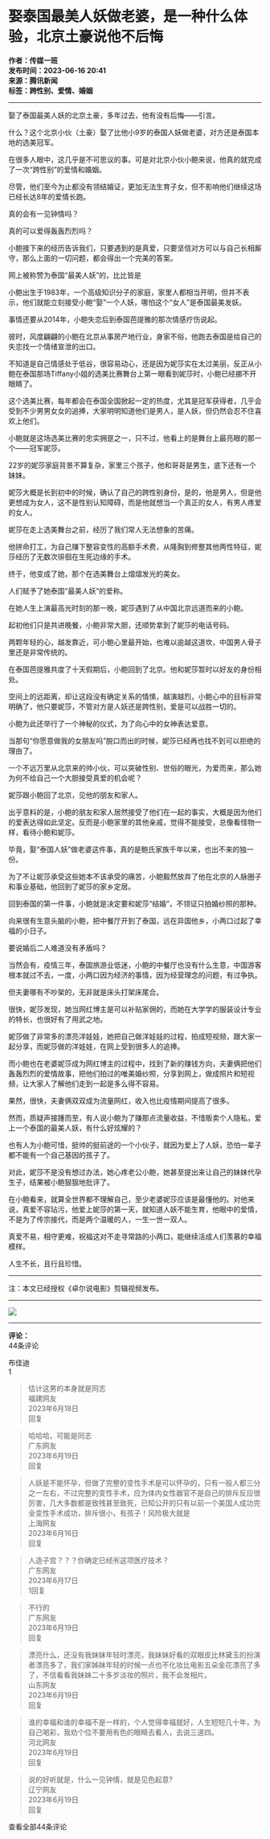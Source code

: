 # 娶泰国最美人妖做老婆，是一种什么体验，北京土豪说他不后悔

**作者：传媒一班**  
**发布时间：2023-06-16 20:41**  
**来源：腾讯新闻**  
**标签：跨性别、爱情、婚姻**

---

娶了泰国最美人妖的北京土豪，多年过去，他有没有后悔——引言。

什么？这个北京小伙（土豪）娶了比他小9岁的泰国人妖做老婆，对方还是泰国本地的选美冠军。

在很多人眼中，这几乎是不可思议的事。可是对北京小伙小鲍来说，他真的就完成了一次“跨性别”的爱情和婚姻。

尽管，他们至今为止都没有领结婚证，更加无法生育子女，但不影响他们继续这场已经长达8年的爱情长跑。

真的会有一见钟情吗？

真的可以爱得轰轰烈烈吗？

小鲍接下来的经历告诉我们，只要遇到的是真爱，只要坚信对方可以与自己长相厮守，那么上面的一切问题，都会得出一个完美的答案。

网上被称赞为泰国“最美人妖”的，比比皆是

小鲍出生于1983年，一个高级知识分子的家庭，家里人都相当开明，但并不表示，他们就能立刻接受小鲍“娶”一个人妖，哪怕这个“女人”是泰国最美发妖。

事情还要从2014年，小鲍失恋后到泰国芭提雅的那次情感疗伤说起。

彼时，风度翩翩的小鲍在北京从事房产地行业，身家不俗，他跑去泰国是给自己的失恋找一个情绪宣泄的出口。

不知道是自己情感处于低谷，很容易动心，还是因为妮莎实在太过美丽，反正从小鲍在泰国那场Tiffany小姐的选美比赛舞台上第一眼看到妮莎时，小鲍已经挪不开眼睛了。

这个选美比赛，每年都会在泰国全国掀起一定的热度，尤其是冠军获得者，几乎会受到不少男男女女的追捧，大家明明知道他们是男人，是人妖，但仍然会忍不住喜欢上他们。

小鲍就是这场选美比赛的忠实拥趸之一，只不过，他看上的是舞台上最亮眼的那一个——冠军妮莎。

22岁的妮莎家庭背景不算复杂，家里三个孩子，他和哥哥是男生，底下还有一个妹妹。

妮莎大概是长到初中的时候，确认了自己的跨性别身份，是的，他是男人，但是他更想成为女人，这不是性别认知障碍，而是他就想当一个真正的女人，有男人疼爱的女人。

妮莎在走上选美舞台之前，经历了我们常人无法想象的苦痛。

他拼命打工，为自己赚下整容变性的高额手术费，从隆胸到修整其他两性特征，妮莎经历了无数次徘徊在生死边缘的手术。

终于，他变成了她，那个在选美舞台上熠熠发光的美女。

人们赋予了她泰国“最美人妖”的爱称。

在她人生上演最高光时刻的那一晚，妮莎遇到了从中国北京远道而来的小鲍。

起初他们只是共进晚餐，小鲍非常大胆，还顺势拿到了妮莎的电话号码。

两颗年轻的心，越发靠近，可小鲍心里最开始，也难以逾越这道坎，中国男人骨子里还是非常传统的。

在泰国芭提雅共度了十天假期后，小鲍回到了北京。他和妮莎暂时以好友的身份相处。

空间上的远距离，却让这段没有确定关系的情愫，越演越烈，小鲍心中的目标非常明确了，他只要妮莎，不管对方是人妖还是跨性别，爱是可以战胜一切的。

小鲍为此还举行了一个神秘的仪式，为了向心中的女神表达爱意。

当那句“你愿意做我的女朋友吗”脱口而出的时候，妮莎已经再也找不到可以拒绝的理由了。

一个不远万里从北京来的帅小伙，可以突破性别、世俗的眼光，为爱而来，那么她为何不给自己一个大胆接受真爱的机会呢？

妮莎跟小鲍回了北京，见他的朋友和家人。

出乎意料的是，小鲍的朋友和家人居然接受了他们在一起的事实，大概是因为他们的爱表达得如此坚定。反而是小鲍家里的其他亲戚，觉得不能接受，总像看怪物一样，看待小鲍和妮莎。

毕竟，娶“泰国人妖”做老婆这件事，真的是鲍氏家族千年以来，也出不来的独一份。

为了不让妮莎承受这些她本不该承受的痛苦，小鲍毅然放弃了他在北京的人脉圈子和事业基础，他回到了妮莎的家乡定居。

回到泰国的第一件事，小鲍就是决定要和妮莎“结婚”，不领证只拍婚纱照的那种。

向来很有生意头脑的小鲍，把中餐厅开到了泰国，远在异国他乡，小两口过起了幸福的小日子。

要说婚后二人难道没有矛盾吗？

当然会有，疫情三年，泰国旅游业低迷，小鲍的中餐厅也没有什么生意，中国游客根本就过不去，一度，小两口因为经济的事情，因为经营理念的问题，有过争执。

但夫妻哪有不吵架的，无非就是床头打架床尾合。

很快，妮莎发现，她当网红博主是可以补贴家佣的，而她在大学学的服装设计专业的特长，也很好有了用武之地。

妮莎做了非常多的漂亮洋娃娃，她把自己做洋娃娃的过程，拍成短视频，跟大家一起分享，而妮莎做的洋娃娃，在网上受到很多人的追捧。

而小鲍也在老婆妮莎成为网红博主的过程中，找到了新的赚钱方向，夫妻俩把他们轰轰烈烈的爱情故事，把他们拍过的唯美婚纱照，分享到网上，做成照片和短视频，让大家人了解他们走到一起是多么得不容易。

果然，很快，夫妻俩双双成为流量网红，收入也比疫情期间提高了很多。

然而，质疑声接踵而至，有人说小鲍为了赚那点流量收益，不惜贩卖个人隐私，爱上一个泰国的最美人妖，有什么好炫耀的？

也有人为小鲍可惜，挺帅的挺前途的一个小伙子，就因为爱上了人妖，恐怕一辈子都不能有一个自己基因的孩子了。

对此，妮莎不是没有想过办法，她心疼老公小鲍，她甚至提出来让自己的妹妹代孕生子，结果被小鲍狠狠地批评了。

在小鲍看来，就算全世界都不理解自己，至少老婆妮莎应该是最懂他的。对他来说，真爱不容玷污，他爱上妮莎的第一天，就知道人妖不能生育，他眼中的爱情，不是为了传宗接代，而是两个温暖的人，一生一世一双人。

真爱不易，相守更难，祝福这对不走寻常路的小两口，能继续活成人们羡慕的幸福模样。

人生不长，且行且珍惜。

---

注：本文已经授权《卓尔说电影》剪辑视频发布。

---

![](https://inews.gtimg.com/newsapp_bt/0/1012205723968_6694/0)

---

**评论：**  
44条评论

布佳迪  
1

> 估计这男的本身就是同志  
> 福建网友  
> 2023年6月18日  
> 回复

> 哈哈哈，可能是同志  
> 广东网友  
> 2023年6月19日  
> 回复

> 人妖是不能怀孕，但做了完整的变性手术是可以怀孕的，只有一般人都三分之一左右，不过完整的变性手术，应为体内女性器官不是自己的排斥反应很厉害，几大多数都是致残甚至致死，已知公开的只有以前一个美国人成功完全变性手术成功，排斥很小，有孩子！风险极大就是  
> 上海网友  
> 2023年6月16日  
> 回复

> 人造子宫？？？你确定已经🈶这项医疗技术？  
> 广东网友  
> 2023年6月17日  
> 1回复

> 不行的  
> 广东网友  
> 2023年6月19日  
> 回复

> 漂亮什么，还没有我妹妹年轻时漂亮，我妹妹好看的双眼皮比林黛玉的扮演者漂亮多了，我们家姊妹年轻的时候一点也不化妆比电影五朵金花漂亮了多了，不信看看我妹妹二十多岁淡妆的照片，我不会发相片。  
> 山东网友  
> 2023年6月19日  
> 回复

> 谁的幸福和谁的幸福不是一样的，个人觉得幸福就好，人生短短几十年，为自己喝彩，我劝个位不要用有色的眼睛去看人，去说三道四。  
> 河北网友  
> 2023年6月19日  
> 回复

> 说的好听就是，什么一见钟情，就是见色起意?  
> 辽宁网友  
> 2023年6月19日  
> 回复

查看全部44条评论